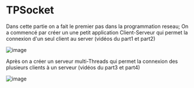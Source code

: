 # TPSocket
 
Dans cette partie on a fait le premier pas dans la programmation reseau;
On a commencé par créer un une petit application Client-Serveur qui permet la connexion d'un seul client au server (vidéos du part1 et part2)

![image](https://user-images.githubusercontent.com/84719124/159893504-48894260-c614-4b61-8506-441ae7d59e35.png)



Après on a créer un serveur multi-Threads qui permet la connexion des plusieurs clients à un serveur (vidéos du part3 et part4)

![image](https://user-images.githubusercontent.com/84719124/159895545-d52ce211-a1c8-477a-a664-965c3b1bcc9c.png)

